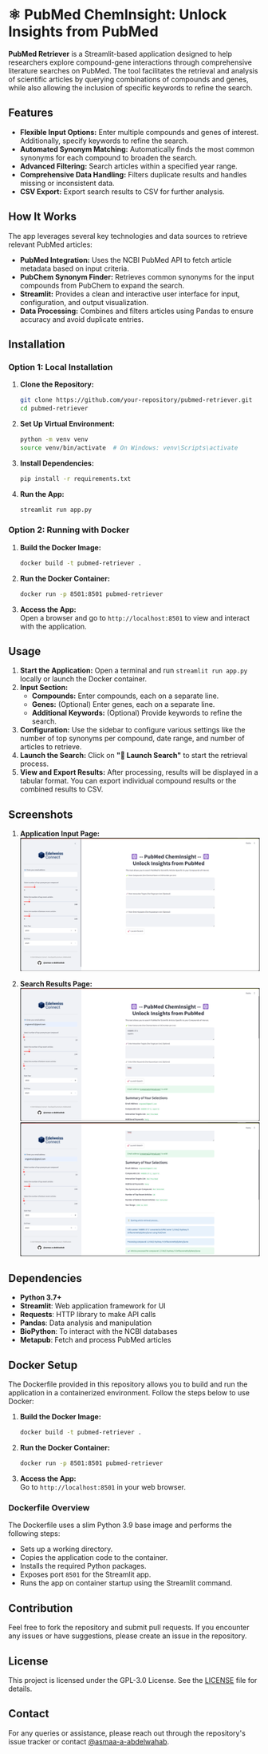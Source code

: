 # ⚛️ PubMed ChemInsight: Unlock Insights from PubMed

**PubMed Retriever** is a Streamlit-based application designed to help researchers explore compound-gene interactions through comprehensive literature searches on PubMed. The tool facilitates the retrieval and analysis of scientific articles by querying combinations of compounds and genes, while also allowing the inclusion of specific keywords to refine the search.

## Features

- **Flexible Input Options:** Enter multiple compounds and genes of interest. Additionally, specify keywords to refine the search.
- **Automated Synonym Matching:** Automatically finds the most common synonyms for each compound to broaden the search.
- **Advanced Filtering:** Search articles within a specified year range.
- **Comprehensive Data Handling:** Filters duplicate results and handles missing or inconsistent data.
- **CSV Export:** Export search results to CSV for further analysis.

## How It Works

The app leverages several key technologies and data sources to retrieve relevant PubMed articles:

- **PubMed Integration:** Uses the NCBI PubMed API to fetch article metadata based on input criteria.
- **PubChem Synonym Finder:** Retrieves common synonyms for the input compounds from PubChem to expand the search.
- **Streamlit:** Provides a clean and interactive user interface for input, configuration, and output visualization.
- **Data Processing:** Combines and filters articles using Pandas to ensure accuracy and avoid duplicate entries.

## Installation

### Option 1: Local Installation

1. **Clone the Repository:**

   ```bash
   git clone https://github.com/your-repository/pubmed-retriever.git
   cd pubmed-retriever
   ```

2. **Set Up Virtual Environment:**

   ```bash
   python -m venv venv
   source venv/bin/activate  # On Windows: venv\Scripts\activate
   ```

3. **Install Dependencies:**

   ```bash
   pip install -r requirements.txt
   ```

4. **Run the App:**

   ```bash
   streamlit run app.py
   ```

### Option 2: Running with Docker

1. **Build the Docker Image:**

   ```bash
   docker build -t pubmed-retriever .
   ```

2. **Run the Docker Container:**

   ```bash
   docker run -p 8501:8501 pubmed-retriever
   ```

3. **Access the App:**  
   Open a browser and go to `http://localhost:8501` to view and interact with the application.

## Usage

1. **Start the Application:** Open a terminal and run `streamlit run app.py` locally or launch the Docker container.
2. **Input Section:** 
   - **Compounds:** Enter compounds, each on a separate line.
   - **Genes:** (Optional) Enter genes, each on a separate line.
   - **Additional Keywords:** (Optional) Provide keywords to refine the search.
3. **Configuration:** Use the sidebar to configure various settings like the number of top synonyms per compound, date range, and number of articles to retrieve.
4. **Launch the Search:** Click on **"🚀 Launch Search"** to start the retrieval process.
5. **View and Export Results:** After processing, results will be displayed in a tabular format. You can export individual compound results or the combined results to CSV.

## Screenshots

1. **Application Input Page:**
   ![Application Input Page](images/1.png)

2. **Search Results Page:**
   ![Search Results Page](images/2.png)
   ![Search Results Page](images/3.png)

## Dependencies

- **Python 3.7+**
- **Streamlit**: Web application framework for UI
- **Requests**: HTTP library to make API calls
- **Pandas**: Data analysis and manipulation
- **BioPython**: To interact with the NCBI databases
- **Metapub**: Fetch and process PubMed articles

## Docker Setup

The Dockerfile provided in this repository allows you to build and run the application in a containerized environment. Follow the steps below to use Docker:

1. **Build the Docker Image:**

   ```bash
   docker build -t pubmed-retriever .
   ```

2. **Run the Docker Container:**

   ```bash
   docker run -p 8501:8501 pubmed-retriever
   ```

3. **Access the App:**  
   Go to `http://localhost:8501` in your web browser.

### Dockerfile Overview

The Dockerfile uses a slim Python 3.9 base image and performs the following steps:

- Sets up a working directory.
- Copies the application code to the container.
- Installs the required Python packages.
- Exposes port `8501` for the Streamlit app.
- Runs the app on container startup using the Streamlit command.

## Contribution

Feel free to fork the repository and submit pull requests. If you encounter any issues or have suggestions, please create an issue in the repository.

## License

This project is licensed under the GPL-3.0 License. See the [LICENSE](./LICENSE) file for details.

## Contact

For any queries or assistance, please reach out through the repository's issue tracker or contact [@asmaa-a-abdelwahab](https://github.com/asmaa-a-abdelwahab).
